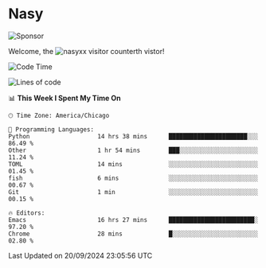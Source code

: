# Nasy

<!--
<p align="center">
<img height="200" src="https://github-readme-stats.vercel.app/api?username=nasyxx&count_private=true&show_icons=true&theme=dracula&include_all_commits=true"/>
<img height="200" src="https://github-readme-stats.vercel.app/api/top-langs/?username=nasyxx&theme=dracula&hide=html,jupyter+notebook&count_private=true&show_icons=true"/>
</p>

  
----------------
-->

![Sponsor](https://img.shields.io/static/v1.svg?label=Sponsor&message=%E2%9D%A4&logo=GitHub&style=flat&color=pink)
 
Welcome, the ![nasyxx visitor counter](https://count.getloli.com/get/@nasyxx?theme=rule34)th vistor!
 
<!--START_SECTION:waka-->
![Code Time](http://img.shields.io/badge/Code%20Time-4%2C648%20hrs%2013%20mins-blue)

![Lines of code](https://img.shields.io/badge/From%20Hello%20World%20I%27ve%20Written-0%20lines%20of%20code-blue)

📊 **This Week I Spent My Time On** 

```text
🕑︎ Time Zone: America/Chicago

💬 Programming Languages: 
Python                   14 hrs 38 mins      ██████████████████████░░░   86.49 % 
Other                    1 hr 54 mins        ███░░░░░░░░░░░░░░░░░░░░░░   11.24 % 
TOML                     14 mins             ░░░░░░░░░░░░░░░░░░░░░░░░░   01.45 % 
fish                     6 mins              ░░░░░░░░░░░░░░░░░░░░░░░░░   00.67 % 
Git                      1 min               ░░░░░░░░░░░░░░░░░░░░░░░░░   00.15 % 

🔥 Editors: 
Emacs                    16 hrs 27 mins      ████████████████████████░   97.20 % 
Chrome                   28 mins             █░░░░░░░░░░░░░░░░░░░░░░░░   02.80 % 
```


 Last Updated on 20/09/2024 23:05:56 UTC
<!--END_SECTION:waka-->

<!-- ![visitors](https://visitor-badge.laobi.icu/badge?page_id=nasyxx.nasyxx) -->
